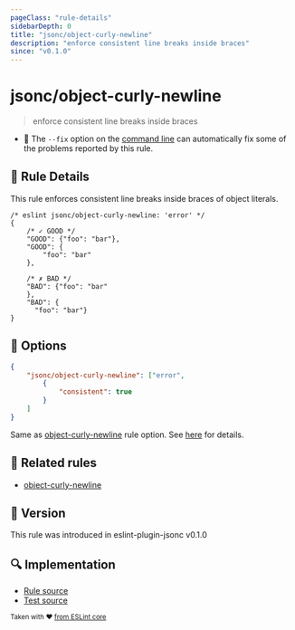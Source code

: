 ```yaml
---
pageClass: "rule-details"
sidebarDepth: 0
title: "jsonc/object-curly-newline"
description: "enforce consistent line breaks inside braces"
since: "v0.1.0"
---
```


# jsonc/object-curly-newline

> enforce consistent line breaks inside braces

- :wrench: The `--fix` option on the [command line](https://eslint.org/docs/user-guide/command-line-interface#fixing-problems) can automatically fix some of the problems reported by this rule.

## :book: Rule Details

This rule enforces consistent line breaks inside braces of object literals.

<eslint-code-block fix>

<!-- eslint-skip -->

```json5
/* eslint jsonc/object-curly-newline: 'error' */
{
    /* ✓ GOOD */
    "GOOD": {"foo": "bar"},
    "GOOD": {
        "foo": "bar"
    },

    /* ✗ BAD */
    "BAD": {"foo": "bar"
    },
    "BAD": {
      "foo": "bar"}
}
```

</eslint-code-block>

## :wrench: Options

```json
{
    "jsonc/object-curly-newline": ["error",
        {
            "consistent": true
        }
    ]
}
```

Same as [object-curly-newline] rule option. See [here](https://eslint.org/docs/rules/object-curly-newline#options) for details.

## :couple: Related rules

- [object-curly-newline]

[object-curly-newline]: https://eslint.org/docs/rules/object-curly-newline

## :rocket: Version

This rule was introduced in eslint-plugin-jsonc v0.1.0

## :mag: Implementation

- [Rule source](https://github.com/ota-meshi/eslint-plugin-jsonc/blob/master/lib/rules/object-curly-newline.ts)
- [Test source](https://github.com/ota-meshi/eslint-plugin-jsonc/blob/master/tests/lib/rules/object-curly-newline.ts)

<sup>Taken with ❤️ [from ESLint core](https://eslint.org/docs/rules/object-curly-newline)</sup>
